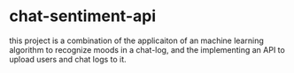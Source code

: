 # chat-sentiment-api
this project is a combination of the applicaiton of an machine learning algorithm to recognize moods in a chat-log, and the implementing an API to upload users and chat logs to it.
